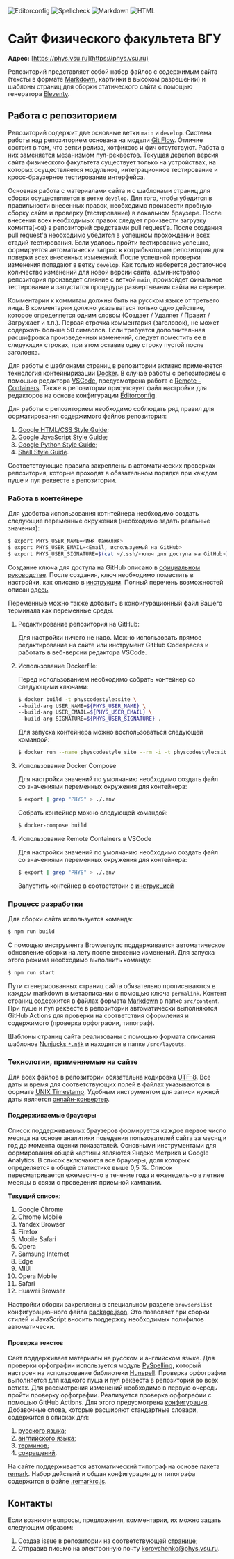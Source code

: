 ![Editorconfig](https://github.com/physcodestyle/official-website/workflows/EditorConfig/badge.svg)
![Spellcheck](https://github.com/physcodestyle/official-website/workflows/Spellcheck/badge.svg)
![Markdown](https://github.com/physcodestyle/official-website/workflows/Markdown/badge.svg)
![HTML](https://github.com/physcodestyle/official-website/workflows/HTML/badge.svg)

# Сайт Физического факультета ВГУ

**Адрес:** [https://phys.vsu.ru](https://phys.vsu.ru)

Репозиторий представляет собой набор файлов с содержимым сайта (тексты в формате [Markdown](https://www.markdownguide.org/basic-syntax/), картинки в высоком разрешении) и шаблоны страниц для сборки статического сайта с помощью генератора [Eleventy](https://www.11ty.dev).

## Работа с репозиторием

Репозиторий содержит две основные ветки `main` и `develop`. Система работы над репозиторием основана на модели [Git Flow](https://habr.com/ru/post/106912/). Отличие состоит в том, что ветки релиза, хотфиксов и фич отсутствуют. Работа в них заменяется мезанизмом пул-реквестов. Текущая девелоп версия сайта физического факультета существует только на устройствах, на которых осуществляется модульное, интеграционное тестирование и кросс-браузерное тестирование интерфейса.

Основная работа с материалами сайта и с шаблонами страниц для сборки осуществляется в ветке `develop`. Для того, чтобы убедится в правильности внесенных правок, необходимо произвести пробную сборку сайта и проверку (тестирование) в локальном браузере. После внесения всех необходимых правок следует произвести загрузку комитта(-ов) в репозиторий средствами pull request'а. После создания pull request'а необходимо убедится в успешном прохождении всех стадий тестирования. Если удалось пройти тестирование успешно, формируется автоматически запрос к котрибьюторам репозитория для поверки всех внесенных изменений. После успешной проверки изменения попадают в ветку `develop`. Как только наберется достаточное количество изменений для новой версии сайта, администратор репозитория произведет слияние с веткой `main`, произойдет финальное тестирование и запустится процедура развертывания сайта на сервере.

Комментарии к коммитам должны быть на русском языке от третьего лица. В комментарии должно указываться только одно действие, которое определяется одним словом (Создает / Удаляет / Правит / Загружает и т.п.). Первая строчка комментария (заголовок), не может содержать больше 50 символов. Если требуется дополнительная расшифровка произведенных изменений, следует поместить ее в следующих строках, при этом оставив одну строку пустой после заголовка.

Для работы с шаблонами страниц в репозитории активно применяется технология контейниризации [Docker](https://docs.docker.com). В случае работы с репозиторием с помощью редактора [VSCode](https://code.visualstudio.com), предусмотрена работа с [Remote - Containers](https://marketplace.visualstudio.com/items?itemName=ms-vscode-remote.remote-containers). Также в репозитории присутсвует файл настройки для редакторов на основе конфигурации [Editorconfig](https://editorconfig.org).

Для работы с репозиторием необходимо соблюдать ряд правил для форматирования содержимого файлов репозитория:

1. [Google HTML/CSS Style Guide](https://google.github.io/styleguide/htmlcssguide.html);
2. [Google JavaScript Style Guide](https://google.github.io/styleguide/jsguide.html);
3. [Google Python Style Guide](https://google.github.io/styleguide/pyguide.html);
4. [Shell Style Guide](https://google.github.io/styleguide/shellguide.html).

Соответствующие правила закреплены в автоматических проверках репозитория, которые проходят в обязательном порядке при каждом пуше и пул реквесте в репозитории.

### Работа в контейнере

Для удобства использования котнтейнера необходимо создать следующие переменные окружения (необходимо задать реальные значения):

```bash
$ export PHYS_USER_NAME=<Имя Фамилия>
$ export PHYS_USER_EMAIL=<Email, используемый на GitHub>
$ export PHYS_USER_SIGNATURE=$(cat ~/.ssh/<ключ для доступа на GitHub>)
```

Создание ключа для доступа на GitHub описано в [официальном руководстве](https://docs.github.com/en/free-pro-team@latest/github/authenticating-to-github/generating-a-new-ssh-key-and-adding-it-to-the-ssh-agent). После создания, ключ необходимо поместить в настройки, как описано в [инструкции](https://docs.github.com/en/free-pro-team@latest/github/authenticating-to-github/adding-a-new-ssh-key-to-your-github-account). Полный перечень возможностей описан [здесь](https://docs.github.com/en/free-pro-team@latest/github/authenticating-to-github/connecting-to-github-with-ssh).

Переменные можно также добавить в конфигурационный файл Вашего терминала как переменные среды.

1. Редактирование репозитория на GitHub:

    Для настройки ничего не надо. Можно использовать прямое редактирование на сайте или инструмент GitHub Codespaces и работать в веб-версии редактора VSCode.

2. Использование Dockerfile:

    Перед использованием необходимо собрать контейнер со следующими ключами:

    ```bash
    $ docker build -t physcodestyle:site \
    --build-arg USER_NAME=${PHYS_USER_NAME} \
    --build-arg USER_EMAIL=${PHYS_USER_EMAIL} \
    --build-arg SIGNATURE=${PHYS_USER_SIGNATURE} .
    ```

    Для запуска контейнера можно воспользоваться следующей командой:

    ```bash
    $ docker run --name physcodestyle_site --rm -i -t physcodestyle:site bash
    ```

3. Использование Docker Compose

    Для настройки значений по умолчанию необходимо создать файл со значениями переменных окружения для контейнера:

    ```bash
    $ export | grep "PHYS" > ./.env
    ```

    Собрать контейнер можно следующей командой:

    ```bash
    $ docker-compose build
    ```

4. Использование Remote Containers в VSCode

    Для настройки значений по умолчанию необходимо создать файл со значениями переменных окружения для контейнера:

    ```bash
    $ export | grep "PHYS" > ./.env
    ```

    Запустить контейнер в соответствии с [инструкцией](https://code.visualstudio.com/docs/remote/containers)

### Процесс разработки

Для сборки сайта используется команда:

```bash
$ npm run build
```

С помощью инструмента Browsersync поддерживается автоматическое обновление сборки на лету после внесение изменений. Для запуска этого режима необходимо выполнить команду:

```bash
$ npm run start
```

Пути сгенерированных страниц сайта обязательно прописываются в каждом markdown в метаописании с помощью ключа `permalink`. Контент страниц содержится в файлах формата [Markdown](https://www.markdownguide.org) в папке `src/content`. При пуше и пул реквесте в репозитории автоматически выполняются GitHub Actions для проверки на соответствия оформления и содержимого (проверка орфографии, типограф).

Шаблоны страниц сайта реализованы с помощью формата описания шаблонов [Nunjucks `*.njk`](https://mozilla.github.io/nunjucks/) и находятся в папке `/src/layouts`.


### Технологии, применяемые на сайте

Для всех файлов в репозитории обязательна кодировка [UTF-8](https://ru.wikipedia.org/wiki/UTF-8). Все даты и время для соответствующих полей в файлах указываются в формате [UNIX Timestamp](https://ru.wikipedia.org/wiki/Unix-время). Удобным инструментом для записи нужной даты является [онлайн-конвертер](https://www.epochconverter.com).

#### Поддерживаемые браузеры

Список поддерживаемых браузеров формируется каждое первое число месяца на основе аналитики поведения пользователей сайта за месяц и год до момента оценки показателей. Основными инструментами для формирования общей картины являются Яндекс Метрика и Google Analytics. В список включаются все браузеры, доля которых определяется в общей статистике выше 0,5 %. Список пересматривается ежемесячно в течение года и еженедельно в летние месяцы в связи с проведения приемной кампании.

**Текущий список**:

1. Google Chrome
2. Chrome Mobile
3. Yandex Browser
4. Firefox
5. Mobile Safari
6. Opera
7. Samsung Internet
8. Edge
9. MIUI
10. Opera Mobile
11. Safari
12. Huawei Browser

Настройки сборки закреплены в специальном разделе `browserslist` конфигурационного файла [package.json](https://github.com/physcodestyle/official-website/blob/main/package.json). Это позволяет при сборки стилей и JavaScript вносить поддержку необходимых полифилов автоматически.

#### Проверка текстов

Сайт поддерживает материалы на русском и английском языке. Для проверки орфографии используется модуль [PySpelling](https://facelessuser.github.io/pyspelling/), который настроен на использование библиотеки [Hunspell](https://hunspell.github.io/). Проверка орфографии выполняется для каджого пуша и пул реквеста в репозиторий во всех ветках. Для рассмотрения изменений необходимо в первую очередь пройти проверку орфографии. Реализуется проверка орфографии с помощью GitHub Actions. Для этого предусмотрена [конфигурация](https://github.com/physcodestyle/official-website/blob/main/.spellcheck.yml). Добавочные слова, которые расширяют стандартные словари, содержится в списках для:

1. [русского языка](https://github.com/physcodestyle/official-website/blob/main/.wordlist/.wordlist-en.txt);
2. [английского языка](https://github.com/physcodestyle/official-website/blob/main/.wordlist/.wordlist-ru.txt);
3. [терминов](https://github.com/physcodestyle/official-website/blob/main/.wordlist/.wordlist-terms.txt);
4. [сокращений](https://github.com/physcodestyle/official-website/blob/main/.wordlist/.wordlist-abbr.txt).

На сайте поддерживается автоматический типограф на основе пакета [remark](https://www.npmjs.com/package/remark). Набор действий и общая конфигурация для типографа содержится в файле [.remarkrc.js](https://github.com/physcodestyle/official-website/blob/main/.remarkrc.js).

## Контакты

Если возникли вопросы, предложения, комментарии, их можно задать следующим образом:

1. Создав issue в репозитории на соответствующей [странице](https://github.com/physcodestyle/official-website/issues);
2. Отправив письмо на электронную почту [korovchenko@phys.vsu.ru](mailto:korovchenko@phys.vsu.ru).
